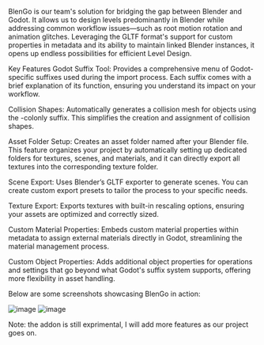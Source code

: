 BlenGo is our team's solution for bridging the gap between Blender and Godot. It allows us to design levels predominantly in Blender while addressing common workflow issues—such as root motion rotation and animation glitches. Leveraging the GLTF format's support for custom properties in metadata and its ability to maintain linked Blender instances, it opens up endless possibilities for efficient Level Design.

Key Features
Godot Suffix Tool:
Provides a comprehensive menu of Godot-specific suffixes used during the import process. Each suffix comes with a brief explanation of its function, ensuring you understand its impact on your workflow.

Collision Shapes:
Automatically generates a collision mesh for objects using the -colonly suffix. This simplifies the creation and assignment of collision shapes.

Asset Folder Setup:
Creates an asset folder named after your Blender file. This feature organizes your project by automatically setting up dedicated folders for textures, scenes, and materials, and it can directly export all textures into the corresponding texture folder.

Scene Export:
Uses Blender’s GLTF exporter to generate scenes. You can create custom export presets to tailor the process to your specific needs.

Texture Export:
Exports textures with built-in rescaling options, ensuring your assets are optimized and correctly sized.

Custom Material Properties:
Embeds custom material properties within metadata to assign external materials directly in Godot, streamlining the material management process.

Custom Object Properties:
Adds additional object properties for operations and settings that go beyond what Godot's suffix system supports, offering more flexibility in asset handling.

Below are some screenshots showcasing BlenGo in action:

![image](https://github.com/user-attachments/assets/59bcd1a1-aa8e-4afd-8222-a05c2d076323)
![image](https://github.com/user-attachments/assets/215fbf49-bc20-423f-ae79-42330fe2476e)

Note: the addon is still exprimental, I will add more features as our project goes on.
